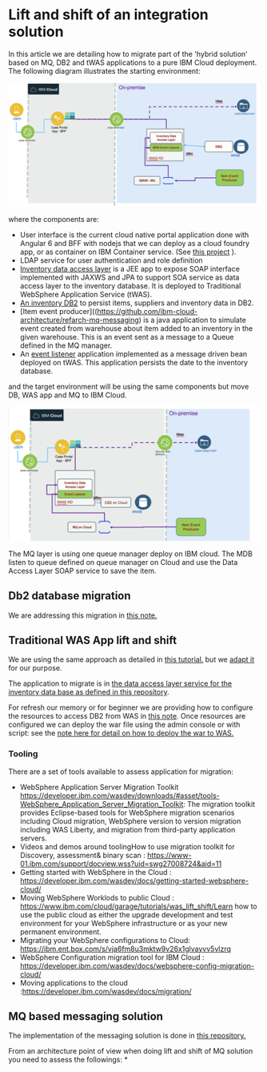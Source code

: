 # Lift and shift of an integration solution
In this article we are detailing how to migrate part of the 'hybrid solution' based on MQ, DB2 and tWAS applications to a pure IBM Cloud deployment. The following diagram illustrates the starting environment:

![](SaaS-start.png)

where the components are:
* User interface is the current cloud native portal application done with Angular 6 and BFF with nodejs that we can deploy as a cloud foundry app, or as container on IBM Container service. (See [this project](https://github.com/ibm-cloud-architecture/refarch-caseportal-app) ).
* LDAP service for user authentication and role definition
* [Inventory data access layer](https://github.com/ibm-cloud-architecture/refarch-integration-inventory-dal) is a JEE app to expose SOAP interface implemented with JAXWS and JPA to support SOA service as data access layer to the inventory database. It is deployed to Traditional WebSphere Application Service (tWAS).
* [An inventory DB2](https://github.com/ibm-cloud-architecture/refarch-integration-inventory-db2) to persist items, suppliers and inventory data in DB2.
* [Item event producer]((https://github.com/ibm-cloud-architecture/refarch-mq-messaging) is a java application to simulate event created from warehouse about item added to an inventory in the given warehouse. This is an event sent as a message to a Queue defined in the MQ manager.
* An [event listener](https://github.com/ibm-cloud-architecture/refarch-mq-messaging) application implemented as a message driven bean deployed on tWAS. This application persists the date to the inventory database.

and the target environment will be using the same components but move DB, WAS app and MQ to IBM Cloud.

![](SaaS-endState.png)

The MQ layer is using one queue manager deploy on IBM cloud. The MDB listen to queue defined on queue manager on Cloud and use the Data Access Layer SOAP service to save the item.

## Db2 database migration
We are addressing this migration in [this note.](https://github.com/ibm-cloud-architecture/refarch-integration-inventory-db2/blob/master/docs/db2-cloud.md)

## Traditional WAS App lift and shift
We are using the same approach as detailed in [this tutorial.](https://github.com/ibm-cloud-architecture/refarch-jee/tree/master/static/artifacts/WASaaS-tWAS-tutorial) but we [adapt it](./twas/readme.md) for our purpose.

The application to migrate is in [the data access layer service for the inventory data base as defined in this repository](https://github.com/ibm-cloud-architecture/refarch-integration-inventory-dal).

For refresh our memory or for beginner we are providing how to configure the resources to access DB2 from WAS in [this note](twas-res.md). Once resources are configured we can deploy the war file using the admin console or with script: see the [note here for detail on how to deploy the war to WAS.](https://github.com/ibm-cloud-architecture/refarch-integration-inventory-dal/blob/master/docs/twas-deploy.md)


### Tooling
There are a set of tools available to assess application for migration:
* WebSphere Application Server Migration Toolkit https://developer.ibm.com/wasdev/downloads/#asset/tools-WebSphere_Application_Server_Migration_Toolkit: The migration toolkit provides Eclipse-based tools for WebSphere migration scenarios including Cloud migration, WebSphere version to version migration including WAS Liberty, and migration from third-party application servers.
* Videos and demos around toolingHow to use migration toolkit for Discovery, assessment& binary scan : https://www-01.ibm.com/support/docview.wss?uid=swg27008724&aid=11
* Getting started with WebSphere in the Cloud : https://developer.ibm.com/wasdev/docs/getting-started-websphere-cloud/
* Moving WebSphere Worklods to public Cloud : https://www.ibm.com/cloud/garage/tutorials/was_lift_shift/Learn how to use the public cloud as either the upgrade development and test environment for your WebSphere infrastructure or as your new permanent environment.
* Migrating your WebSphere configurations to Cloud: https://ibm.ent.box.com/s/vja6fm8u3mktw9v26x1glvayvv5vlzrq
* WebSphere Configuration migration tool for IBM Cloud : https://developer.ibm.com/wasdev/docs/websphere-config-migration-cloud/
* Moving applications to the cloud :https://developer.ibm.com/wasdev/docs/migration/

## MQ based messaging solution
The implementation of the messaging solution is done in [this repository.](https://github.com/ibm-cloud-architecture/refarch-mq-messaging)

From an architecture point of view when doing lift and shift of MQ solution you need to assess the followings:
*
